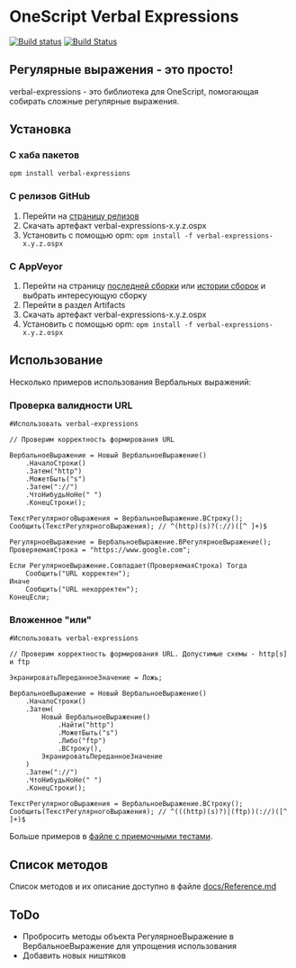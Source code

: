 # OneScript Verbal Expressions

[![Build status](https://ci.appveyor.com/api/projects/status/y3j2uvwgthf4rmfu/branch/develop?svg=true)](https://ci.appveyor.com/project/nixel2007/verbal-expressions/branch/develop)
[![Build Status](https://travis-ci.org/oscript-library/verbal-expressions.svg?branch=develop)](https://travis-ci.org/oscript-library/verbal-expressions)

## Регулярные выражения - это просто!

verbal-expressions - это библиотека для OneScript, помогающая собирать сложные регулярные выражения.

## Установка

### С хаба пакетов

`opm install verbal-expressions`

### С релизов GitHub

1. Перейти на [страницу релизов](https://github.com/oscript-library/verbal-expessions/releases)
1. Скачать артефакт verbal-expressions-x.y.z.ospx
1. Установить с помощью opm: `opm install -f verbal-expressions-x.y.z.ospx`

### С AppVeyor

1. Перейти на страницу [последней сборки](https://ci.appveyor.com/project/nixel2007/oscript-verbal-expessions) или [истории сборок](https://ci.appveyor.com/project/nixel2007/oscript-verbal-expessions/history) и выбрать интересующую сборку
1. Перейти в раздел Artifacts
1. Скачать артефакт verbal-expressions-x.y.z.ospx
1. Установить с помощью opm: `opm install -f verbal-expressions-x.y.z.ospx`

## Использование

Несколько примеров использования Вербальных выражений:

### Проверка валидности URL

```bsl
#Использовать verbal-expressions

// Проверим корректность формирования URL

ВербальноеВыражение = Новый ВербальноеВыражение()
    .НачалоСтроки()
    .Затем("http")
    .МожетБыть("s")
    .Затем("://")
    .ЧтоНибудьНоНе(" ")
    .КонецСтроки();
    
ТекстРегулярногоВыражения = ВербальноеВыражение.ВСтроку();
Сообщить(ТекстРегулярногоВыражения); // ^(http)(s)?(://)([^ ]+)$

РегулярноеВыражение = ВербальноеВыражение.ВРегулярноеВыражение();
ПроверяемаяСтрока = "https://www.google.com";

Если РегулярноеВыражение.Совпадает(ПроверяемаяСтрока) Тогда
    Сообщить("URL корректен");
Иначе
    Сообщить("URL некорректен");
КонецЕсли;
```

### Вложенное "или"

```bsl
#Использовать verbal-expressions

// Проверим корректность формирования URL. Допустимые схемы - http[s] и ftp

ЭкранироватьПереданноеЗначение = Ложь;

ВербальноеВыражение = Новый ВербальноеВыражение()
    .НачалоСтроки()
    .Затем(
        Новый ВербальноеВыражение()
            .Найти("http")
            .МожетБыть("s")
            .Либо("ftp")
            .ВСтроку(),
        ЭкранироватьПереданноеЗначение
    )
    .Затем("://")
    .ЧтоНибудьНоНе(" ")
    .КонецСтроки();
    
ТекстРегулярногоВыражения = ВербальноеВыражение.ВСтроку();
Сообщить(ТекстРегулярногоВыражения); // ^(((http)(s)?)|(ftp))(://)([^ ]+)$
```

Больше примеров в [файле с приемочными тестами](https://github.com/oscript-library/verbal-expessions/blob/master/NUnitTests/Tests/external.os).

## Список методов

Список методов и их описание доступно в файле [docs/Reference.md](docs/Reference.md)

## ToDo

* Пробросить методы объекта РегулярноеВыражение в ВербальноеВыражение для упрощения использования
* Добавить новых ништяков

